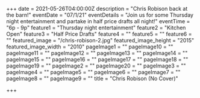 +++
date = 2021-05-26T04:00:00Z
description = "Chris Robison back at the barn!"
eventDate = "07/1/21"
eventDetails = "Join us for some Thursday night entertainment and partake in half price drafts all night!"
eventTime = "6p - 9p"
feature1 = "Thursday night entertainment"
feature2 = "Kitchen Open"
feature3 = "Half Price Drafts"
feature4 = ""
feature5 = ""
feature6 = ""
featured_image = "/chris-robison-2.jpg"
featured_image_height = "2015"
featured_image_width = "2010"
pageImage1 = ""
pageImage10 = ""
pageImage11 = ""
pageImage12 = ""
pageImage13 = ""
pageImage14 = ""
pageImage15 = ""
pageImage16 = ""
pageImage17 = ""
pageImage18 = ""
pageImage19 = ""
pageImage2 = ""
pageImage20 = ""
pageImage3 = ""
pageImage4 = ""
pageImage5 = ""
pageImage6 = ""
pageImage7 = ""
pageImage8 = ""
pageImage9 = ""
title = "Chris Robison (No Cover)"

+++
